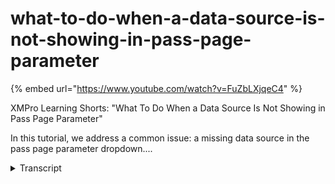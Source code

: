 # what-to-do-when-a-data-source-is-not-showing-in-pass-page-parameter
{% embed url="https://www.youtube.com/watch?v=FuZbLXjqeC4" %}



XMPro Learning Shorts: "What To Do When a Data Source Is Not Showing in Pass Page Parameter"

In this tutorial, we address a common issue: a missing data source in the pass page parameter dropdown....
<details>
<summary>Transcript</summary>XMPro Learning Shorts: "What To Do When a Data Source Is Not Showing in Pass Page Parameter"

In this tutorial, we address a common issue: a missing data source in the pass page parameter dropdown....
in this video we are going to look at

what to do when a data source is not

showing in the pass page parameter

dropdown in order to resolve this issue

you need to add your data source in the

card under block properties click page

layers find the Box hyperlink layer

where the navigation is added in one

layer up is the correct layer to add the

data source in Click block properties

tab select the correct data source and

save your

change

now let's go back to the Box hyperlink

layer and click block properties tab

click pass page parameters the data

source is now showing under the value

drop-down

list
</details>